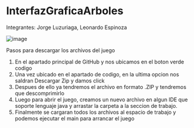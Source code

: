 # InterfazGraficaArboles
Integrantes: Jorge Luzuriaga,
             Leonardo Espinoza

![image](https://github.com/JorgeLuzuriaga/InterfazGraficaArboles/assets/166523008/670c3bc3-76a4-4799-8c74-63e0763a0d22)

Pasos para descargar los archivos del juego
1) En el apartado principal de GitHub y nos ubicamos en el boton verde codigo
2) Una vez ubicado en el apartado de codigo, en la ultima opcion nos saldran Descargar Zip y damos click
3) Despues de ello ya tendremos el archivo en formato .ZIP y tendremos que descomprimirlo
4) Luego para abrir el juego, creamos un nuevo archivo en algun IDE que soporte lenguaje java y arrastar la carpeta a la seccion de trabajo.
5) Finalmente se cargaran todos los archivos al espacio de trabajo y podemos ejecutar el main para arrancar el juego 


